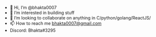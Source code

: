 - 👋 Hi, I’m @bhakta0007
- 👀 I’m interested in building stuff
- 💞️ I’m looking to collaborate on anything in C/python/golang/ReactJS/
- 📫 How to reach me bhakta0007@gmail.com
- Discord: Bhakta#3295

<!---
bhakta0007/bhakta0007 is a ✨ special ✨ repository because its `README.md` (this file) appears on your GitHub profile.
You can click the Preview link to take a look at your changes.
--->
